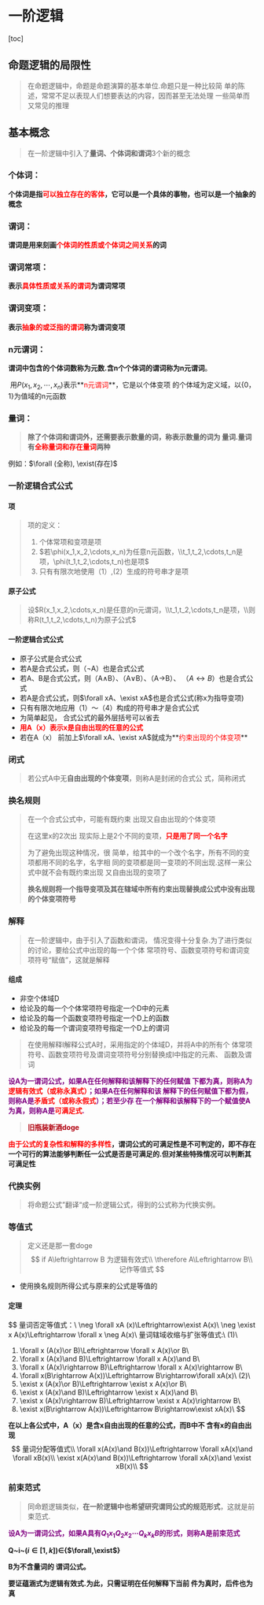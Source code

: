 # 一阶逻辑



[toc]

## 命题逻辑的局限性

> 在命题逻辑中，命题是命题演算的基本单位.命题只是一种比较简 单的陈述，常常不足以表现人们想要表达的内容，因而甚至无法处理 一些简单而又常见的推理



## 基本概念



> 在一阶逻辑中引入了**量词、个体词和谓词**3个新的概念

### **个体词：**

​	**个体词是指<font color='red'>可以独立存在的客体</font>，它可以是一个具体的事物，也可以是一个抽象的概念**



### **谓词：**

​	**谓词是用来刻画<font color='red'>个体词的性质或个体词之间关系</font>的词**



### 谓词常项：

​	**表示<font color='red'>具体性质或关系的谓词</font>为谓词常项**



### 谓词变项：

​	**表示<font color='red'>抽象的或泛指的谓词</font>称为谓词变项**



### n元谓词：

​	**谓词中包含的个体词数称为元数.含n个个体词的谓词称为n元谓词**。

​	用$P(x_1,x_2,\cdots,x_n)$表示**<font color='red'>n元谓词</font>**，它是以个体变项 的个体域为定义域，以{0，1}为值域的n元函数



### **量词：**

> **除了个体词和谓词外，还需要表示数量的词，称表示数量的词为 量词.量词有<font color='red'>全称量词和存在量词</font>两种**

例如：$\forall (全称), \exist(存在)$



### 一阶逻辑合式公式



#### 项

> 项的定义：
>
> 1. 个体常项和变项是项
> 2. $若\phi(x_1,x_2,\cdots,x_n)为任意n元函数，\\t_1,t_2,\cdots,t_n是项，\phi(t_1,t_2,\cdots,t_n)也是项$
> 3. 只有有限次地使用（1）,(2）生成的符号串才是项



#### 原子公式

> 设$R(x_1,x_2,\cdots,x_n)是任意的n元谓词，\\t_1,t_2,\cdots,t_n是项，\\则称R(t_1,t_2,\cdots,t_n)为原子公式$



#### 一阶逻辑合式公式

* 原子公式是合式公式
* 若A是合式公式，则（$\neg$A）也是合式公式
* 若A、B是合式公式，则（A∧B）、（A∨B）、（A→B）、 （$A\leftrightarrow B$）也是合式公式
* 若A是合式公式，则$\forall xA、\exist xA$也是合式公式(称x为指导变项)
* 只有有限次地应用（1）～（4）构成的符号串才是合式公式
* 为简单起见， 合式公式的最外层括号可以省去
* **<font color='red'>用A（x）表示x是自由出现的任意的公式</font>**
* 若在A（x） 前加上$\forall xA、\exist xA$就成为**<font color='red'>约束出现的个体变项</font>**



### 闭式

> 若公式A中无**自由出现的个体变项**，则称A是封闭的合式公 式，简称闭式



### 换名规则

> 在一个合式公式中，可能有既约束 出现又自由出现的个体变项
>
> 在这里x的2次出 现实际上是2个不同的变项，**<font color='red'>只是用了同一个名字</font>**
>
> 为了避免出现这种情况，很 简单，给其中的一个改个名字，所有不同的变项都用不同的名字，名字相 同的变项都是同一变项的不同出现.这样一来公式中就不会有既约束出现 又自由出现的变项了
>
> **换名规则将一个指导变项及其在辖域中所有约束出现替换成公式中没有出现的个体变项符号**



### 解释

> 在一阶逻辑中，由于引入了函数和谓词， 情况变得十分复杂.为了进行类似的讨论，要给公式中出现的每一个个体 常项符号、函数变项符号和谓词变项符号“赋值”，这就是解释

#### 组成

* 非空个体域D
* 给论及的每一个个体常项符号指定一个D中的元素
* 给论及的每一个函数变项符号指定一个D上的函数
* 给论及的每一个谓词变项符号指定一个D上的谓词

> 在使用解释I解释公式A时，采用指定的个体域D，并将A中的所有个 体常项符号、函数变项符号及谓词变项符号分别替换成I中指定的元素、 函数及谓词



**<font color='purple'>设A为一谓词公式，如果A在任何解释和该解释下的任何赋值 下都为真，则称A为<font color='red'>逻辑有效式（或称永真式）</font>；如果A在任何解释和该 解释下的任何赋值下都为假，则称A是<font color='red'>矛盾式（或称永假式</font>）；若至少存 在一个解释和该解释下的一个赋值使A为真，则称A是<font color='red'>可满足式</font>.</font>**

> **<font color='blonze'>旧瓶装新酒doge</font>**

**<font color='red'>由于公式的复杂性和解释的多样性</font>，谓词公式的可满足性是不可判定的，即不存在一个可行的算法能够判断任一公式是否是可满足的.但对某些特殊情况可以判断其可满足性**



### 代换实例

> 将命题公式”翻译“成一阶逻辑公式，得到的公式称为代换实例。



### 等值式

> 定义还是那一套doge
> $$
> if A\leftrightarrow B 为逻辑有效式\\
> \therefore A\Leftrightarrow B\\
> 记作等值式
> $$

* 使用换名规则所得公式与原来的公式是等值的

#### 定理

$$
量词否定等值式：\\
\neg \forall xA (x)\Leftrightarrow\exist A(x)\\
\neg \exist x A(x)\Leftrightarrow \forall x \neg A(x)\\
量词辖域收缩与扩张等值式:\\
(1)\\
1. \forall x (A(x)\or B)\Leftrightarrow \forall x A(x)\or B\\
2. \forall x (A(x)\and B)\Leftrightarrow \forall x A(x)\and B\\
3. \forall x (A(x)\rightarrow B)\Leftrightarrow \forall x A(x)\rightarrow B\\
4. \forall x(B\rightarrow A(x))\Leftrightarrow B\rightarrow\forall xA(x)\\
(2)\\
1. \exist x (A(x)\or B)\Leftrightarrow \exist x A(x)\or B\\
2. \exist x (A(x)\and B)\Leftrightarrow \exist x A(x)\and B\\
3. \exist x (A(x)\rightarrow B)\Leftrightarrow \exist x A(x)\rightarrow B\\
4. \exist x(B\rightarrow A(x))\Leftrightarrow B\rightarrow\exist xA(x)\\
$$

**在以上各公式中，A（x）是含x自由出现的任意的公式，而B中不 含有x的自由出现**
$$
量词分配等值式\\
\forall x(A(x)\and B(x))\Leftrightarrow \forall xA(x)\and \forall xB(x)\\
\exist x(A(x)\and B(x))\Leftrightarrow \forall xA(x)\and \exist xB(x)\\
$$

### 前束范式

> 同命题逻辑类似，**在一阶逻辑中也希望研究谓同公式的规范形式**，这就是前束范式.



**<font color='purple'>设A为一谓词公式，如果A具有$Q_1x_1Q_2x_2\cdots Q_kx_kB$的形式，则称A是前束范式</font>**

**Q~i~($i\in [1,k]$)$\in${$\forall,\exist$}**

**B为不含量词的 谓词公式。**



**要证蕴涵式为逻辑有效式.为此，只需证明在任何解释下当前 件为真时，后件也为真**